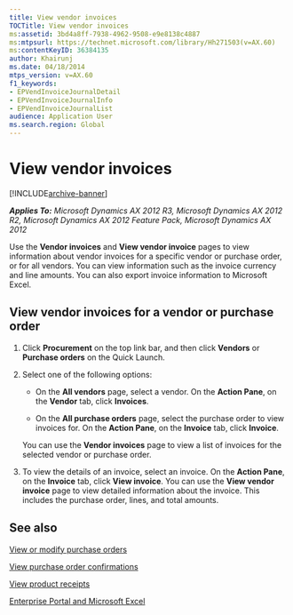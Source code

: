 ```yaml
---
title: View vendor invoices
TOCTitle: View vendor invoices
ms:assetid: 3bd4a8ff-7938-4962-9508-e9e8138c4887
ms:mtpsurl: https://technet.microsoft.com/library/Hh271503(v=AX.60)
ms:contentKeyID: 36384135
author: Khairunj
ms.date: 04/18/2014
mtps_version: v=AX.60
f1_keywords:
- EPVendInvoiceJournalDetail
- EPVendInvoiceJournalInfo
- EPVendInvoiceJournalList
audience: Application User
ms.search.region: Global
---
```


# View vendor invoices 


[!INCLUDE[archive-banner](includes/archive-banner.md)]


_**Applies To:** Microsoft Dynamics AX 2012 R3, Microsoft Dynamics AX 2012 R2, Microsoft Dynamics AX 2012 Feature Pack, Microsoft Dynamics AX 2012_

Use the **Vendor invoices** and **View vendor invoice** pages to view information about vendor invoices for a specific vendor or purchase order, or for all vendors. You can view information such as the invoice currency and line amounts. You can also export invoice information to Microsoft Excel.

## View vendor invoices for a vendor or purchase order

1.  Click **Procurement** on the top link bar, and then click **Vendors** or **Purchase orders** on the Quick Launch.

2.  Select one of the following options:
    
      - On the **All vendors** page, select a vendor. On the **Action Pane**, on the **Vendor** tab, click **Invoices**.
    
      - On the **All purchase orders** page, select the purchase order to view invoices for. On the **Action Pane**, on the **Invoice** tab, click **Invoice**.
    
    You can use the **Vendor invoices** page to view a list of invoices for the selected vendor or purchase order.

3.  To view the details of an invoice, select an invoice. On the **Action Pane**, on the **Invoice** tab, click **View invoice**. You can use the **View vendor invoice** page to view detailed information about the invoice. This includes the purchase order, lines, and total amounts.

## See also

[View or modify purchase orders](view-or-modify-purchase-orders.md)

[View purchase order confirmations](view-purchase-order-confirmations.md)

[View product receipts](view-product-receipts.md)

[Enterprise Portal and Microsoft Excel](enterprise-portal-and-microsoft-excel.md)

  


